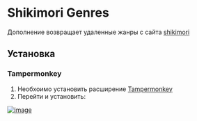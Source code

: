 # Shikimori Genres
Дополнение возвращает удаленные жанры с сайта <a href="https://shikimori.one">shikimori</a>

## Установка
### Tampermonkey
1. Необхоимо установить расширение [Tampermonkey](https://chrome.google.com/webstore/detail/tampermonkey/dhdgffkkebhmkfjojejmpbldmpobfkfo)
2. Перейти и установить:

[![image](https://img.shields.io/static/v1?label=Tampermonkey&message=INSTALL&style=for-the-badge&color=yellow&logo=tampermonkey)](https://github.com/JorikDura/Shikimori-Genres/raw/refs/heads/master/manifest.user.js)
